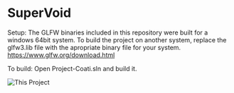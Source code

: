 # SuperVoid

Setup:
The GLFW binaries included in this repository were built for a windows 64bit system. To build the project on another system, replace the glfw3.lib file with the apropriate binary file for your system.
https://www.glfw.org/download.html

To build: 
Open Project-Coati.sln and build it.

![This Project](http://www.poorlydrawnlines.com/wp-content/uploads/2017/07/an-idea.png)
